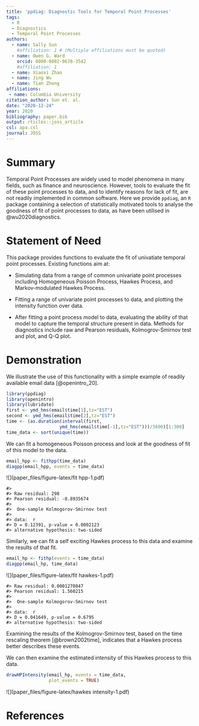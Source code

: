 ```yaml
---
title: 'ppdiag: Diagnostic Tools for Temporal Point Processes'
tags:
  - R
  - Diagnostics
  - Temporal Point Processes
authors:
  - name: Sally Sun
    #affiliation: 1 # (Multiple affiliations must be quoted)
  - name: Owen G. Ward
    orcid: 0000-0002-9678-3542
    #affiliation: 1
  - name: Xiaoxi Zhao
  - name: Jing Wu
  - name: Tian Zheng
affiliations:
 - name: Columbia University
citation_author: Sun et. al.
date: "2020-12-24"
year: 2020
bibliography: paper.bib
output: rticles::joss_article
csl: apa.csl
journal: JOSS
---
```




# Summary

Temporal Point Processes are widely used to model
phenomena in many fields, such as finance and neuroscience.
However, tools to evaluate the fit of these point
processes to data, and to identify reasons for lack of
fit, are not readily implemented in common software.
Here we provide `ppdiag`, an `R`
package containing a 
selection of statistically motivated
tools to analyse the goodness of fit of point processes to
data, as have been utilised in @wu2020diagnostics.

# Statement of Need
This package provides functions to evaluate the fit of univatiate temporal point processes. Existing functions aim at: 

- Simulating data from a range of common univariate point processes including Homogeneous Poisson Process, Hawkes Process, and Markov-modulated Hawkes Process. 

- Fitting a range of univariate point processes to data, and plotting the intensity function over data. 

- After fitting a point process model to data, evaluating the ability of that model to capture the temporal structure present in data. Methods for diagnostics include raw and Pearson residuals, Kolmogrov-Smirnov test and plot, and Q-Q plot. 

# Demonstration

We illustrate the use of this functionality
with a simple example of readily available 
email data [@openintro_20].


```r
library(ppdiag)
library(openintro)
library(lubridate)
first <- ymd_hms(email$time[1],tz="EST")
second <- ymd_hms(email$time[2],tz="EST")
time <- (as.duration(interval(first,
                    ymd_hms(email$time[-1],tz="EST")))/3600)[1:300]
time_data <- sort(unique(time))
```

We can fit a homogeneous Poisson process and look at the
goodness of fit of this model to the data.


```r
email_hpp <- fithpp(time_data)
diagpp(email_hpp, events = time_data)
```

![](paper_files/figure-latex/fit hpp-1.pdf)<!-- --> 

```
#> 
#> Raw residual: 298
#> Pearson residual: -0.8935674
#> 
#> 	One-sample Kolmogorov-Smirnov test
#> 
#> data:  r
#> D = 0.12391, p-value = 0.0002123
#> alternative hypothesis: two-sided
```

Similarly, we can fit a self exciting Hawkes process to this
data and examine the results of that fit.


```r
email_hp <- fithp(events = time_data)
diagpp(email_hp, time_data)
```

![](paper_files/figure-latex/fit hawkes-1.pdf)<!-- --> 

```
#> Raw residual: 0.0001270847
#> Pearson residual: 1.560215
#> 
#> 	One-sample Kolmogorov-Smirnov test
#> 
#> data:  r
#> D = 0.041649, p-value = 0.6795
#> alternative hypothesis: two-sided
```
Examining the results of the Kolmogrov-Smirnov test, based
on the time rescaling theorem [@brown2002time], indicates that
a Hawkes process better describes these events.

We can then examine the estimated intensity of this Hawkes
process to this data.


```r
drawHPIntensity(email_hp, events = time_data, 
                plot_events = TRUE)
```

![](paper_files/figure-latex/hawkes intensity-1.pdf)<!-- --> 


# References

